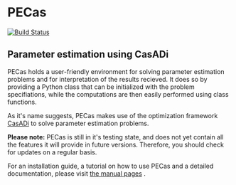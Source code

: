 PECas
=====

[![Build Status](https://secure.travis-ci.org/adbuerger/PECas.png?branch=master)](http://travis-ci.org/adbuerger/PECas)

Parameter estimation using CasADi
---------------------------------

PECas holds a user-friendly environment for solving parameter estimation
problems and for interpretation of the results recieved. It does so by
providing a Python class that can be initialized with the problem
specifiations, while the computations are then easily performed using
class functions.

As it's name suggests, PECas makes use of the optimization framework
[CasADi](http://casadi.org) to solve parameter estimation
problems.

**Please note:** PECas is still in it's testing state, and does not yet contain all the features it will provide in future versions. Therefore, you should check for updates on a regular basis.

For an installation guide, a tutorial on how to use PECas and
a detailed documentation, please
visit [the manual pages](http://adbuerger.github.io/PECas) .
